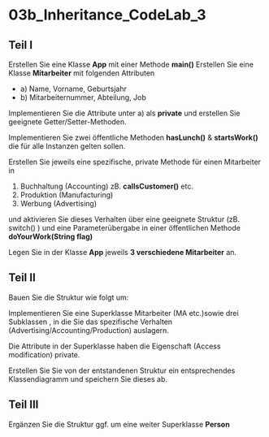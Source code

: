 # 03b_Inheritance_CodeLab_3

## Teil I

Erstellen Sie eine Klasse **App** mit einer Methode **main()**
Erstellen Sie eine Klasse **Mitarbeiter** mit folgenden Attributen

- a) Name, Vorname, Geburtsjahr
- b) Mitarbeiternummer, Abteilung, Job

Implementieren Sie die Attribute unter a) als **private** und erstellen Sie geeignete
Getter/Setter-Methoden.

Implementieren Sie zwei öffentliche Methoden **hasLunch()** & **startsWork()** die für alle
Instanzen gelten sollen.

Erstellen Sie jeweils eine spezifische, private Methode für einen Mitarbeiter in


1. Buchhaltung (Accounting) zB. **callsCustomer()** etc.
2. Produktion (Manufacturing)
3. Werbung (Advertising)

und aktivieren Sie dieses Verhalten über eine geeignete Struktur (zB. switch() )
und eine Parameterübergabe in einer öffentlichen Methode **doYourWork(String flag)**

Legen Sie in der Klasse **App** jeweils **3 verschiedene Mitarbeiter** an.

## Teil II

Bauen Sie die Struktur wie folgt um:

Implementieren Sie eine Superklasse Mitarbeiter (MA etc.)sowie drei Subklassen , in die Sie
das spezifische Verhalten (Advertising/Accounting/Production) auslagern.

Die Attribute in der Superklasse haben die Eigenschaft (Access modification) private.

Erstellen Sie Sie von der entstandenen Struktur ein entsprechendes Klassendiagramm und
speichern Sie dieses ab.

## Teil III

Ergänzen Sie die Struktur ggf. um eine weiter Superklasse **Person**
